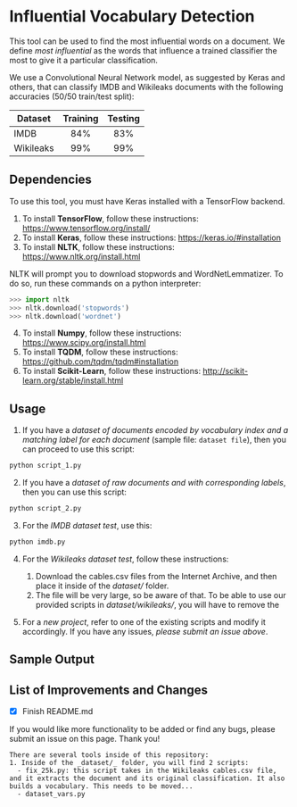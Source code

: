 # Influential Vocabulary Detection
This tool can be used to find the most influential words on a document. We define _most influential_ as the words that influence a trained classifier the most to give it a particular classification.

We use a Convolutional Neural Network model, as suggested by Keras and others, that can classify IMDB and Wikileaks documents with the following accuracies (50/50 train/test split):

| Dataset       | Training | Testing |
| ------------- |:--------:|:-------:|
| IMDB          |      84% |     83% |
| Wikileaks     |      99% |     99% |

## Dependencies
To use this tool, you must have Keras installed with a TensorFlow backend.
1. To install **TensorFlow**, follow these instructions: https://www.tensorflow.org/install/
2. To install **Keras**, follow these instructions: https://keras.io/#installation
3. To install **NLTK**, follow these instructions: https://www.nltk.org/install.html 

NLTK will prompt you to download stopwords and WordNetLemmatizer. To do so, run these commands on a python interpreter:
```python
>>> import nltk
>>> nltk.download('stopwords')
>>> nltk.download('wordnet')
```
4. To install **Numpy**, follow these instructions: https://www.scipy.org/install.html
5. To install **TQDM**, follow these instructions: https://github.com/tqdm/tqdm#installation
6. To install **Scikit-Learn**, follow these instructions: http://scikit-learn.org/stable/install.html


## Usage
1. If you have a _dataset of documents encoded by vocabulary index and a matching label for each document_ (sample file: `dataset file`), then you can proceed to use this script:
```bash
python script_1.py
```

2. If you have a _dataset of raw documents and with corresponding labels_, then you can use this script:
```bash
python script_2.py
```

3. For the _IMDB dataset test_, use this:
```bash
python imdb.py
```

4. For the _Wikileaks dataset test_, follow these instructions:
   1. Download the cables.csv files from the Internet Archive, and then place it inside of the _dataset/_ folder.
   2. The file will be very large, so be aware of that. To be able to use our provided scripts in _dataset/wikileaks/_, you will have to remove the 

5. For a _new project_, refer to one of the existing scripts and modify it accordingly. If you have any issues, _please submit an issue above_.
  

## Sample Output


## List of Improvements and Changes
- [x] Finish README.md

If you would like more functionality to be added or find any bugs, please submit an issue on this page. Thank you!


```
There are several tools inside of this repository:
1. Inside of the _dataset/_ folder, you will find 2 scripts:
  - fix_25k.py: this script takes in the Wikileaks cables.csv file, and it extracts the document and its original classification. It also builds a vocabulary. This needs to be moved...
  - dataset_vars.py
```
